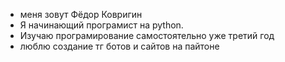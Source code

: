 - меня зовут Фёдор Ковригин
-  Я начинающий програмист на python. 
-  Изучаю програмирование самостоятельно уже третий год
  - люблю создание тг ботов и сайтов на пайтоне 

  
  

<!---
fedorten/fedorten is a ✨ special ✨ repository because its `README.md` (this file) appears on your GitHub profile.
You can click the Preview link to take a look at your changes.
--->
